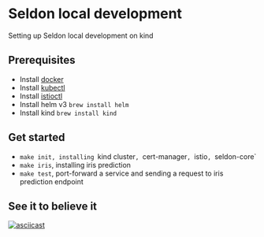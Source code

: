 # Seldon local development
Setting up Seldon local development on kind

## Prerequisites
- Install [docker](https://docs.docker.com/engine/install/)
- Install [kubectl](https://kubernetes.io/docs/tasks/tools/install-kubectl/#install-kubectl)
- Install [istioctl](https://istio.io/latest/docs/setup/getting-started/#download)
- Install helm v3 `brew install helm`
- Install kind `brew install kind`

## Get started
- `make init, installing `kind cluster`, `cert-manager`, `istio`, `seldon-core`
- `make iris`, installing iris prediction
- `make test`, port-forward a service and sending a request to iris prediction endpoint

## See it to believe it
[![asciicast](https://asciinema.org/a/J5Ies2TySyE2uWmB8uqW8Q2hZ.svg)](https://asciinema.org/a/J5Ies2TySyE2uWmB8uqW8Q2hZ)
